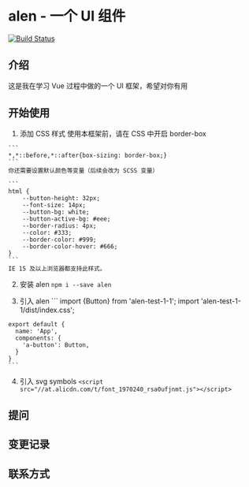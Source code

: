 # alen - 一个 UI 组件

[![Build Status](https://www.travis-ci.org/qinggge/alen.svg?branch=master)](https://www.travis-ci.org/qinggge/alen)

## 介绍

这是我在学习 Vue 过程中做的一个 UI 框架，希望对你有用

## 开始使用
  1. 添加 CSS 样式
    使用本框架前，请在 CSS 中开启 border-box

    ```
    *,*::before,*::after{box-sizing: border-box;}
    ```
    你还需要设置默认颜色等变量（后续会改为 SCSS 变量）

    ```
    html {
        --button-height: 32px;
        --font-size: 14px;
        --button-bg: white;
        --button-active-bg: #eee;
        --border-radius: 4px;
        --color: #333;
        --border-color: #999;
        --border-color-hover: #666;
    }
    ```
    IE 15 及以上浏览器都支持此样式。

  2. 安装 alen
    ```
    npm i --save alen
    ```

  3. 引入 alen
    ```
    import {Button} from 'alen-test-1-1';
    import 'alen-test-1-1/dist/index.css';

    export default {
      name: 'App',
      components: {
        'a-button': Button,
      }
    }
    ```
  4. 引入 svg symbols
    ```
    <script src="//at.alicdn.com/t/font_1970240_rsa0ufjnmt.js"></script>
    ```

## 提问

## 变更记录

## 联系方式